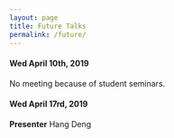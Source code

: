 ```yaml
---
layout: page
title: Future Talks
permalink: /future/
---
```


#### Wed April 10th, 2019
No meeting because of student seminars.

#### Wed April 17rd, 2019
**Presenter** Hang Deng

